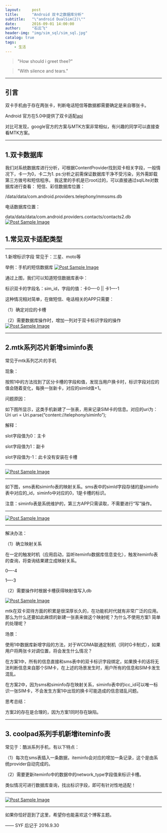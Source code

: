 ```yaml
---
layout:     post
title:      "Android 双卡之数据库分析"
subtitle:   "\"android DualSim(2)\""
date:       2016-09-01 14:00:00
author:     "石云飞"
header-img: "img/sim_sql/sim_sql.jpg"
catalog: true
tags:
    - 生活
---
```






> "How should i greet thee?"

> "With silence and tears."

---

## 引言

双卡手机由于存在两张卡，判断电话短信等数据都需要确定是来自哪张卡。

Android 官方在5.0中提供了双卡适配[api](https://developer.android.com/reference/android/telephony/SubscriptionManager.html#getActiveSubscriptionInfoList%28%29)

对比可发现，google官方的方案与MTK方案非常相似，有兴趣的同学可以直接查看MTK方案。




---

## 1.双卡数据库

我们对系统数据库进行分析，可根据ContentProvider找到双卡相关字段，一般情况下，卡一为0，卡二为1.
ps:分析之前需保证数据库干净不受污染，另外需卸载第三方拨号和短信程序。
我这里的手机是已root过的，可以直接通过sqlLite对数据库进行查看：
短信、彩信数据库位置：

/data/data/com.android.providers.telephony/mmssms.db

电话数据库位置：

data/data/data/com.android.providers.contacts/contacts2.db
<a href="#">
    <img src="{{ site.baseurl }}/img/19.png" alt="Post Sample Image">
</a>

## 1.常见双卡适配类型

---

1.新增标识字段
常见于：三星、moto等

举例：手机的短信数据库
<a href="#">
    <img src="{{ site.baseurl }}/img/31.png" alt="Post Sample Image">
</a>

通过上图，我们可以知道短信数据库表中：

标识双卡的字段名：sim_id，字段的值：卡0—-0 || 卡1—-1

这种情况相对简单，在做短信、电话相关的APP只需要：

（1）确定对应的卡槽

（2）需要数据库操作时，增加一列对于双卡标识字段的操作
<a href="#">
    <img src="{{ site.baseurl }}/img/41.png" alt="Post Sample Image">
</a>

---

## 2.mtk系列芯片新增siminfo表

常见于mtk系列芯片的手机

现象：

按照1中的方法找到了区分卡槽的字段和值，发现当用户换卡时，标识字段对应的值会随着变化，每换一张新卡，对应的simId值+1。

问题原因：

如下图所显示，这类手机新建了一张表，用来记录SIM卡的信息。对应的uri为：Uri uri = Uri.parse(“content://telephony/siminfo”);

解释：

slot字段值为0：主卡

slot字段值为1：副卡

slot字段值为-1：此卡没有安装在卡槽

---


<a href="#">
    <img src="{{ site.baseurl }}/img/52.png" alt="Post Sample Image">
</a>

---


如下图，sms表和siminfo表的映射关系。sms表中的simId字段存储的是siminfo表中对应的_id，siminfo中对应的0，1是卡槽的标识。

注意：siminfo表是系统维护的，第三方APP只需读取，不需要进行“写”操作。

---

<a href="#">
    <img src="{{ site.baseurl }}/img/71.png" alt="Post Sample Image">
</a>

---

解决办法：

（1）确立映射关系

在一定的触发时机（应用启动，监听iteminfo数据库信息变化），触发iteminfo表的查询，将查询结果建立成映射关系。

0—-4

1—-3

（2）需要操作时根据卡槽获得映射值写入db

<a href="#">
    <img src="{{ site.baseurl }}/img/661.png" alt="Post Sample Image">
</a>

mtk在双卡双待方面的积累是很深厚长久的，在功能机时代就有非常广泛的应用。那么为什么还要如此麻烦的新建一张表来做这个映射呢？为什么不使用方案1 简单的处理呢？

场景：

使用1中数据库新增字段的方法，对于WCDMA联通定制机（同时G卡制式），如果用户将两张卡对调位置，将会发生什么情况？

在方案1中，所有的信息直接和sms表中的双卡标识字段绑定，如果换卡的话将无法判断信息来自那个SIM卡，在上述的场景发生时，用户所有的信息和SIM卡发生混乱。

在方案2中，因为sms和siminfo存在映射关系，siminfo表中的icc_id可以唯一标识一张SIM卡，不会发生方案1中出现的换卡可能造成的信息错乱问题。

思考总结：

方案2的存在是合理的，因为方案1同时存在缺陷。

---


## 3. coolpad系列手机新增iteminfo表

常见于：酷派系列手机，有以下特点：

（1）每次在sms表插入一条数据，iteminfo会对应的增加一条记录，这个是由系统provider自动完成的。

（2）需要更新iteminfo中的数据中的network_type字段值来标识卡槽。

类似情况可进行数据库查询，找出标识字段，即可有针对性地适配！



---


<a href="#">
    <img src="{{ site.baseurl }}/img/sim_sql/sim_sql_end.jpg" alt="Post Sample Image">
</a>

---


如果你恰好逛到了这里，希望你也能喜欢这个博客主题。

—— SYF 后记于 2016.9.30


